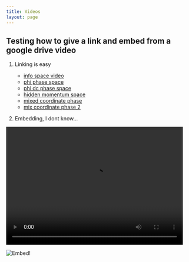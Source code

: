 ```yaml
---
title: Videos
layout: page
---
```


## Testing how to give a link and embed from a google drive video

1. Linking is easy
    - [info space video](https://drive.google.com/file/d/1FvUIWMge2U879SUwjDSK2VEllUola4B_/view?usp=sharing)
    - [phi phase space](https://drive.google.com/file/d/1RwU-lZaqq8w76L4h2P_GDn_Or3ZZ8hcW/view?usp=sharing)
    - [phi dc phase space](https://drive.google.com/file/d/1q3H6Up_60gAl08coRcGo2ZSwcBnqnbPt/view?usp=sharing)
    - [hidden momentum space](https://drive.google.com/file/d/1QqNd6grcuvGD-QexsABt-DqusebMuA51/view?usp=sharing)
    - [mixed coordinate phase](https://drive.google.com/file/d/1r5qdG8KsphYA9fffCCR8jGLCUZYL8bO9/view?usp=sharing)
    - [mix coordinate phase 2](https://drive.google.com/file/d/1FN-BhimeShytqPnm_vK3YqxpY5lelS-T/view?usp=sharing)

2. Embedding, I dont know...

<video width="480" height="320" controls="controls">
  <source src="https://drive.google.com/file/d/1FvUIWMge2U879SUwjDSK2VEllUola4B_/view?usp=sharing" type="video/mp4">
</video>

![Embed!](https://drive.google.com/file/d/1FvUIWMge2U879SUwjDSK2VEllUola4B_/view?usp=sharing)